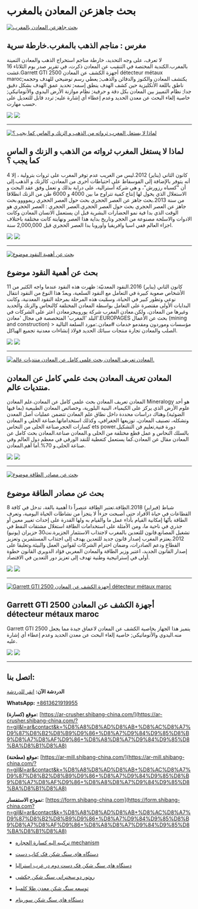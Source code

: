 # بحث جاهزعن المعادن بالمغرب

<a href="https://swt.shibang-china.com/?n=gjl&l=ar&img&k=%D8%A8%D8%AD%D8%AB+%D8%AC%D8%A7%D9%87%D8%B2%D8%B9%D9%86+%D8%A7%D9%84%D9%85%D8%B9%D8%A7%D8%AF%D9%86+%D8%A8%D8%A7%D9%84%D9%85%D8%BA%D8%B1%D8%A8" target="_blank">![بحث جاهزعن المعادن بالمغرب](http://static.shibang-china.com/all-800x300/658.jpg)</a>

## مغرس : مناجم الذهب بالمغرب.خارطة سرية
لا تعرف، على وجه التحديد، خارطة مناجم استخراج الذهب والمعادن الثمينة بالمغرب.الكندية المختصة في التنقيب عن المعادن ذكرت، في تقرير صدر يوم الثلاثاء 16 غشت.Garrett GTI 2500 أجهزة الكشف عن المعادن détecteur métaux marocيكتشف المعادن والكنوز والدفائن والذهب; يعطي رسم توضيحي للهدف وحجمه; ناطق باللغة الأنكليزية حين كشف الهدف ينطق إسمه; تحديد عمق الهدف بشكل دقيق جدا; نظام التمييز بين المعادن بكل دقة و حرفية; نظام موازنة الأرض اليدوي والأتوماتيكي; خاصية إلغاء البحث عن معدن الحديد وعدم إعطاء أي إشارة عليه; تردد قابل للتعديل على حسب مهارت.


<a href="https://whatsapp.shibangsoft.com/WhatsApp.php" target="_blank" title="WhatsApp">![](http://static.shibang-china.com/icon/whatsapp.png)</a> <a href="https://swt.shibang-china.com/?n=gjl&l=ar&icon&k=%D8%A8%D8%AD%D8%AB+%D8%AC%D8%A7%D9%87%D8%B2%D8%B9%D9%86+%D8%A7%D9%84%D9%85%D8%B9%D8%A7%D8%AF%D9%86+%D8%A8%D8%A7%D9%84%D9%85%D8%BA%D8%B1%D8%A8" target="_blank">![](http://static.shibang-china.com/icon/chat-ar.png)</a>

---

<a href="https://swt.shibang-china.com/?n=gjl&l=ar&img&k=%D8%A8%D8%AD%D8%AB+%D8%AC%D8%A7%D9%87%D8%B2%D8%B9%D9%86+%D8%A7%D9%84%D9%85%D8%B9%D8%A7%D8%AF%D9%86+%D8%A8%D8%A7%D9%84%D9%85%D8%BA%D8%B1%D8%A8" target="_blank">![لماذا لا يستغل المغرب ثرواته من الذهب و الزنك و الماس كما يجب ؟](http://static.shibang-china.com/all-800x300/1293.jpg)</a>

## لماذا لا يستغل المغرب ثرواته من الذهب و الزنك و الماس كما يجب ؟
4 كانون الثاني (يناير) 2012.ليس من الغريب عدم توفر المغرب على ثروات بترولية ، إلا أنه يتوفر بالإضافة إلى الفوسفاط على احتياطات أخرى من المعادن، كالزنك و الذهب.إلى أن &quot;كسباه رزورش&quot;، و هي شركة أسترالية، على دراية بذلك و تعمل وفق عقد البحث و الاستغلال الذي يخول لها إنتاج كمية تتراوح ما بين 4000 و 6000 طن من الزنك انطلاقا من سنة 2013.بحث جاهز عن العصر الحجري بحث حول العصر الحجري ريموووو.بحث جاهز عن العصر الحجري بحث حول العصر الحجري.العصر الحجري : العصر الحجري هو الوقت الذي بدا فية نمو الحضارات البشرية قبل ان يستعمل الانسان المعادن وكانت الادوات والاسلحة مصنوعة من الحجر وتاريخ بداية هذا العصر ونهايتة كانت مختلفة باختلاف اجزاء العالم ففي اسيا وافريقيا واوروبا بدا العصر الحجري قبل 2,000,000 سنة.


<a href="https://whatsapp.shibangsoft.com/WhatsApp.php" target="_blank" title="WhatsApp">![](http://static.shibang-china.com/icon/whatsapp.png)</a> <a href="https://swt.shibang-china.com/?n=gjl&l=ar&icon&k=%D8%A8%D8%AD%D8%AB+%D8%AC%D8%A7%D9%87%D8%B2%D8%B9%D9%86+%D8%A7%D9%84%D9%85%D8%B9%D8%A7%D8%AF%D9%86+%D8%A8%D8%A7%D9%84%D9%85%D8%BA%D8%B1%D8%A8" target="_blank">![](http://static.shibang-china.com/icon/chat-ar.png)</a>

---

<a href="https://swt.shibang-china.com/?n=gjl&l=ar&img&k=%D8%A8%D8%AD%D8%AB+%D8%AC%D8%A7%D9%87%D8%B2%D8%B9%D9%86+%D8%A7%D9%84%D9%85%D8%B9%D8%A7%D8%AF%D9%86+%D8%A8%D8%A7%D9%84%D9%85%D8%BA%D8%B1%D8%A8" target="_blank">![بحث عن أهمية النقود موضوع](http://static.shibang-china.com/all-800x300/120.jpg)</a>

## بحث عن أهمية النقود موضوع
11 كانون الثاني (يناير) 2016.النقود المعدنيّة: ظهرت هذه النقود عندما واجه الكثير من الأشخاص صعوبة كبيرة في التعامل مع النقود السلعية، ويعدّ هذا النوع من النقود انتقال نوعي وتطور كبير في الحياة، وسمّيت هذه المرحلة بمرحلة النقود المعدنية، وكانت البدايات الأولى مقتصرة على التعامل بواسطة المعادن المختلفة كالنحاس والزنك والحديد وغيرها من المعادن، ولكن.معادن المغرب شركة يوروبيجزمعادن أعثر على الشركات في البلد &#39;المغرب&#39; المتخصصة في مجال &#39;معادن&#39;.EUROPAGES بحث عن الأعمال (mining and construction) &gt; مؤسسات وموردون ومقدمو خدمات #معادن.:مورد السلعة التالية الصلب والمعادن تجارة منتجات سبائك الحديد فولاذ إنشاءات معدنية تجميع الهياكل.


<a href="https://whatsapp.shibangsoft.com/WhatsApp.php" target="_blank" title="WhatsApp">![](http://static.shibang-china.com/icon/whatsapp.png)</a> <a href="https://swt.shibang-china.com/?n=gjl&l=ar&icon&k=%D8%A8%D8%AD%D8%AB+%D8%AC%D8%A7%D9%87%D8%B2%D8%B9%D9%86+%D8%A7%D9%84%D9%85%D8%B9%D8%A7%D8%AF%D9%86+%D8%A8%D8%A7%D9%84%D9%85%D8%BA%D8%B1%D8%A8" target="_blank">![](http://static.shibang-china.com/icon/chat-ar.png)</a>

---

<a href="https://swt.shibang-china.com/?n=gjl&l=ar&img&k=%D8%A8%D8%AD%D8%AB+%D8%AC%D8%A7%D9%87%D8%B2%D8%B9%D9%86+%D8%A7%D9%84%D9%85%D8%B9%D8%A7%D8%AF%D9%86+%D8%A8%D8%A7%D9%84%D9%85%D8%BA%D8%B1%D8%A8" target="_blank">![المعادن تعريف المعادن بحث علمي كامل عن المعادن منتديات عالم.](http://static.shibang-china.com/all-800x300/927.jpg)</a>

## المعادن تعريف المعادن بحث علمي كامل عن المعادن منتديات عالم.
المعادن تعريف المعادن بحث علمي كامل عن المعادن.علم المعادن Mineralogy هو أحد علوم الأرض الذي يركز على الكيمياء، البنية البلورية، وخصائص المعادن الطبيعية (بما فيها الضوئية).وهناك دراسات محددة داخل نطاق علم المعادن تتضمن عمليات أصل المعدن وتشكله، تصنيف المعادن، توزيعها الجغرافي، وكذلك استخداماتها.صناعة الحلي و المعادن كسارات الحجرصناعة الحلى من النحاس ets power.دورة فنية,تعليم فن التشكيل بالسلك النحاس و عمل قطع مختلفة من الحلى و.المعادن صناعة.المعادن بحث كامل عن المعادن مقال عن المعادن.كما يستعمل كتغطية للنقد الورقي في معظم دول العالم وفي صناعة الحلى.و 70%.أما أهم.المعادن.


<a href="https://whatsapp.shibangsoft.com/WhatsApp.php" target="_blank" title="WhatsApp">![](http://static.shibang-china.com/icon/whatsapp.png)</a> <a href="https://swt.shibang-china.com/?n=gjl&l=ar&icon&k=%D8%A8%D8%AD%D8%AB+%D8%AC%D8%A7%D9%87%D8%B2%D8%B9%D9%86+%D8%A7%D9%84%D9%85%D8%B9%D8%A7%D8%AF%D9%86+%D8%A8%D8%A7%D9%84%D9%85%D8%BA%D8%B1%D8%A8" target="_blank">![](http://static.shibang-china.com/icon/chat-ar.png)</a>

---

<a href="https://swt.shibang-china.com/?n=gjl&l=ar&img&k=%D8%A8%D8%AD%D8%AB+%D8%AC%D8%A7%D9%87%D8%B2%D8%B9%D9%86+%D8%A7%D9%84%D9%85%D8%B9%D8%A7%D8%AF%D9%86+%D8%A8%D8%A7%D9%84%D9%85%D8%BA%D8%B1%D8%A8" target="_blank">![بحث عن مصادر الطاقة موضوع](http://static.shibang-china.com/all-800x300/397.jpg)</a>

## بحث عن مصادر الطاقة موضوع
8 شباط (فبراير) 2018.الطاقة.تعتبر الطاقة عنصراً ذا أهمية بالغة، تدخل في كافة القطاعات في حياة الأفراد حتى أصبحت جزءاً لا يتجزأ من نشاطات الحياة اليومية، وتعرف الطاقة بأنّها إمكانية القيام بأداء عمل ما والقيام به ولها القدرة على إحداث تغيير معين أو جذري في ناحية ما، ومن الأمثلة على استخدامات الطاقة استغلال مشتقات النفط في تشغيل المصانع.قانون للتعدين بالمغرب لاجتذاب الاستثمار الجزيرة.نت30 حزيران (يونيو) 2012.يعتزم المغرب إصدار قانون جديد للتعدين يهدف إلى اجتذاب المستثمرين وتعزيز القطاع ودعم الصادرات، وضمان احترام الشركات لقوانين العمل والبيئة.وتعليقا على إصدار القانون الجديد، اعتبر وزير الطاقة والمعادن المغربي فؤاد الدويري القانون خطوة أولى في إستراتيجية وطنية تهدف إلى تعزيز دور التعدين في الاقتصاد.


<a href="https://whatsapp.shibangsoft.com/WhatsApp.php" target="_blank" title="WhatsApp">![](http://static.shibang-china.com/icon/whatsapp.png)</a> <a href="https://swt.shibang-china.com/?n=gjl&l=ar&icon&k=%D8%A8%D8%AD%D8%AB+%D8%AC%D8%A7%D9%87%D8%B2%D8%B9%D9%86+%D8%A7%D9%84%D9%85%D8%B9%D8%A7%D8%AF%D9%86+%D8%A8%D8%A7%D9%84%D9%85%D8%BA%D8%B1%D8%A8" target="_blank">![](http://static.shibang-china.com/icon/chat-ar.png)</a>

---

<a href="https://swt.shibang-china.com/?n=gjl&l=ar&img&k=%D8%A8%D8%AD%D8%AB+%D8%AC%D8%A7%D9%87%D8%B2%D8%B9%D9%86+%D8%A7%D9%84%D9%85%D8%B9%D8%A7%D8%AF%D9%86+%D8%A8%D8%A7%D9%84%D9%85%D8%BA%D8%B1%D8%A8" target="_blank">![Garrett GTI 2500 أجهزة الكشف عن المعادن détecteur métaux maroc](http://static.shibang-china.com/all-800x300/165.jpg)</a>

## Garrett GTI 2500 أجهزة الكشف عن المعادن détecteur métaux maroc
Garrett GTI 2500 يتميز هذا الجهاز بخاصية الكشف عن المعادن لاعماق جيدة مما يجعل منه.اليدوي والأتوماتيكي; خاصية إلغاء البحث عن معدن الحديد وعدم إعطاء أي إشارة عليه.

<a href="https://whatsapp.shibangsoft.com/WhatsApp.php" target="_blank" title="WhatsApp">![](http://static.shibang-china.com/icon/whatsapp.png)</a> <a href="https://swt.shibang-china.com/?n=gjl&l=ar&icon&k=%D8%A8%D8%AD%D8%AB+%D8%AC%D8%A7%D9%87%D8%B2%D8%B9%D9%86+%D8%A7%D9%84%D9%85%D8%B9%D8%A7%D8%AF%D9%86+%D8%A8%D8%A7%D9%84%D9%85%D8%BA%D8%B1%D8%A8" target="_blank">![](http://static.shibang-china.com/icon/chat-ar.png)</a>

---
## اتصل بنا:

**الدردشة الآن:** [انقر للدردشة](https://swt.shibang-china.com?n=gjl&l=ar&contact&k=%D8%A8%D8%AD%D8%AB+%D8%AC%D8%A7%D9%87%D8%B2%D8%B9%D9%86+%D8%A7%D9%84%D9%85%D8%B9%D8%A7%D8%AF%D9%86+%D8%A8%D8%A7%D9%84%D9%85%D8%BA%D8%B1%D8%A8)

**WhatsApp:**  [+8613621919955](https://whatsapp.shibangsoft.com/WhatsApp.php)

**موقع (كسارة):** [https://ar-crusher.shibang-china.com/](https://ar-crusher.shibang-china.com/?n=gjl&l=ar&contact&k=%D8%A8%D8%AD%D8%AB+%D8%AC%D8%A7%D9%87%D8%B2%D8%B9%D9%86+%D8%A7%D9%84%D9%85%D8%B9%D8%A7%D8%AF%D9%86+%D8%A8%D8%A7%D9%84%D9%85%D8%BA%D8%B1%D8%A8)

**موقع (مطحنة):** [https://ar-mill.shibang-china.com/](https://ar-mill.shibang-china.com/?n=gjl&l=ar&contact&k=%D8%A8%D8%AD%D8%AB+%D8%AC%D8%A7%D9%87%D8%B2%D8%B9%D9%86+%D8%A7%D9%84%D9%85%D8%B9%D8%A7%D8%AF%D9%86+%D8%A8%D8%A7%D9%84%D9%85%D8%BA%D8%B1%D8%A8)

**نموذج الاستفسار:** [https://form.shibang-china.com](https://form.shibang-china.com?n=gjl&l=ar&contact&k=%D8%A8%D8%AD%D8%AB+%D8%AC%D8%A7%D9%87%D8%B2%D8%B9%D9%86+%D8%A7%D9%84%D9%85%D8%B9%D8%A7%D8%AF%D9%86+%D8%A8%D8%A7%D9%84%D9%85%D8%BA%D8%B1%D8%A8)

* [تركيبه اليه كسارة الحجاره mechanism](../37/%D8%AA%D8%B1%D9%83%D9%8A%D8%A8%D9%87%20%D8%A7%D9%84%D9%8A%D9%87%20%D9%83%D8%B3%D8%A7%D8%B1%D8%A9%20%D8%A7%D9%84%D8%AD%D8%AC%D8%A7%D8%B1%D9%87%20mechanism.md)

* [دستگاه های سنگ شکن فک کتاب دست](../37/%D8%AF%D8%B3%D8%AA%DA%AF%D8%A7%D9%87%20%D9%87%D8%A7%DB%8C%20%D8%B3%D9%86%DA%AF%20%D8%B4%DA%A9%D9%86%20%D9%81%DA%A9%20%DA%A9%D8%AA%D8%A7%D8%A8%20%D8%AF%D8%B3%D8%AA.md)

* [دستگاه های سنگ شکن فک دست دوم در غرب استرالیا](../39/%D8%AF%D8%B3%D8%AA%DA%AF%D8%A7%D9%87%20%D9%87%D8%A7%DB%8C%20%D8%B3%D9%86%DA%AF%20%D8%B4%DA%A9%D9%86%20%D9%81%DA%A9%20%D8%AF%D8%B3%D8%AA%20%D8%AF%D9%88%D9%85%20%D8%AF%D8%B1%20%D8%BA%D8%B1%D8%A8%20%D8%A7%D8%B3%D8%AA%D8%B1%D8%A7%D9%84%DB%8C%D8%A7.md)

* [روتور دو سخنرانی سنگ شکن چکشی](../38/%D8%B1%D9%88%D8%AA%D9%88%D8%B1%20%D8%AF%D9%88%20%D8%B3%D8%AE%D9%86%D8%B1%D8%A7%D9%86%DB%8C%20%D8%B3%D9%86%DA%AF%20%D8%B4%DA%A9%D9%86%20%DA%86%DA%A9%D8%B4%DB%8C.md)

* [توسعه سنگ شکن معدن طلا کلمبیا](../38/%D8%AA%D9%88%D8%B3%D8%B9%D9%87%20%D8%B3%D9%86%DA%AF%20%D8%B4%DA%A9%D9%86%20%D9%85%D8%B9%D8%AF%D9%86%20%D8%B7%D9%84%D8%A7%20%DA%A9%D9%84%D9%85%D8%A8%DB%8C%D8%A7.md)

* [دستگاه های سنگ شکن سورینام](../40/%D8%AF%D8%B3%D8%AA%DA%AF%D8%A7%D9%87%20%D9%87%D8%A7%DB%8C%20%D8%B3%D9%86%DA%AF%20%D8%B4%DA%A9%D9%86%20%D8%B3%D9%88%D8%B1%DB%8C%D9%86%D8%A7%D9%85.md)